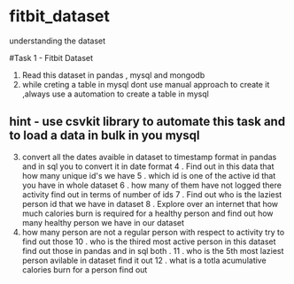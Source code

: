 # fitbit_dataset
understanding the dataset


#Task 1 - Fitbit Dataset

1. Read this dataset in pandas , mysql and mongodb 
2. while creting a table in mysql dont use manual approach to create it  ,always use a automation to create a table in mysql
 ## hint - use csvkit library to automate this task and to load a data in bulk in you mysql 
3. convert all the dates avaible in dataset to timestamp format in pandas and in sql you to convert it in date format
4 . Find out in this data that how many unique id's we have 
5 . which id is one of the active id that you have in whole dataset 
6 . how many of them have not logged there activity find out in terms of number of ids 
7 . Find out who is the laziest person id that we have in dataset 
8 . Explore over an internet that how much calories burn is required for a healthy person and find out how many healthy person we have in our dataset 
9. how many person are not a regular person with respect to activity try to find out those 
10 . who is the thired most active person in this dataset find out those in pandas and in sql both . 
11 . who is the 5th most laziest person avilable in dataset find it out 
12 . what is a totla acumulative calories burn for a person find out 


